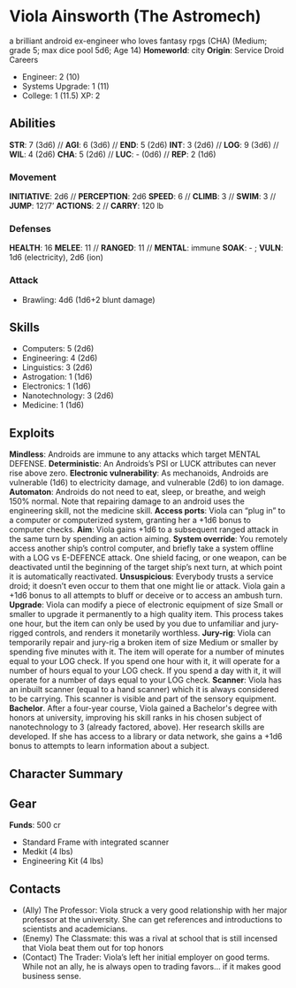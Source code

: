 # Viola Ainsworth (The Astromech)
a brilliant android ex-engineer who loves fantasy rpgs (CHA)
(Medium; grade 5; max dice pool 5d6; Age 14)
**Homeworld**: city
**Origin**: Service Droid
Careers
+ Engineer: 2 (10)
+ Systems Upgrade: 1 (11)
+ College: 1 (11.5)
XP: 2
## Abilities
**STR**: 7 (3d6)  // **AGI**: 6 (3d6) // **END**: 5 (2d6)
**INT**: 3 (2d6)  // **LOG**: 9 (3d6)  // **WIL**: 4 (2d6)
**CHA**: 5 (2d6)  // **LUC**: - (0d6)  // **REP**: 2 (1d6)
### Movement
**INITIATIVE**: 2d6  // **PERCEPTION**: 2d6
**SPEED**: 6  // **CLIMB**: 3  // **SWIM**: 3  // **JUMP**: 12’/7’
**ACTIONS**: 2 // **CARRY**: 120 lb
### Defenses
**HEALTH**: 16
**MELEE**: 11   // **RANGED**: 11   // **MENTAL**: immune
**SOAK**: - ; **VULN**: 1d6 (electricity), 2d6 (ion)
### Attack
 + Brawling: 4d6 (1d6+2 blunt damage)
## Skills
+ Computers: 5 (2d6)
+ Engineering: 4 (2d6)
+ Linguistics: 3 (2d6)
+ Astrogation: 1 (1d6)
+ Electronics: 1 (1d6)
+ Nanotechnology: 3 (2d6)
+ Medicine: 1 (1d6)
## Exploits
**Mindless**: Androids are immune to any attacks which target MENTAL DEFENSE. 
**Deterministic**: An Androids’s PSI or LUCK attributes can never rise above zero. 
**Electronic vulnerability**: As mechanoids, Androids are vulnerable (1d6) to electricity damage, and vulnerable (2d6) to ion damage. 
**Automaton**: Androids do not need to eat, sleep, or breathe, and weigh 150% normal. Note that repairing damage to an android uses the engineering skill, not the medicine skill. 
**Access ports**: Viola can “plug in” to a computer or computerized system, granting her a +1d6 bonus to computer checks. 
**Aim**: Viola gains +1d6 to a subsequent ranged attack in the same turn by spending an action aiming.
**System override**: You remotely access another ship’s control computer, and briefly take a system offline with a LOG vs E-DEFENCE attack. One shield facing, or one weapon, can be deactivated until the beginning of the target ship’s next turn, at which point it is automatically reactivated. 
**Unsuspicious**: Everybody trusts a service droid; it doesn’t even occur to them that one might lie or attack. Viola gain a +1d6 bonus to all attempts to bluff or deceive or to access an ambush turn. 
**Upgrade**: Viola can modify a piece of electronic equipment of size Small or smaller to upgrade it permanently to a high quality item. This process takes one hour, but the item can only be used by you due to unfamiliar and jury-rigged controls, and renders it monetarily worthless. 
**Jury-rig**: Viola can temporarily repair and jury-rig a broken item of size Medium or smaller by spending five minutes with it. The item will operate for a number of minutes equal to your LOG check. If you spend one hour with it, it will operate for a number of hours equal to your LOG check. If you spend a day with it, it will operate for a number of days equal to your LOG check. 
**Scanner**: Viola has an inbuilt scanner (equal to a hand scanner) which it is always considered to be carrying. This scanner is visible and part of the sensory equipment. 
**Bachelor**. After a four-year course, Viola gained a Bachelor's degree with honors at university, improving his skill ranks in his chosen subject of nanotechnology to 3 (already factored, above). Her research skills are developed. If she has access to a library or data network, she gains a +1d6 bonus to attempts to learn information about a subject. 
## Character Summary

## Gear
**Funds**: 500 cr
+ Standard Frame with integrated scanner
+ Medkit (4 lbs)
+ Engineering Kit (4 lbs)
## Contacts
+ (Ally) The Professor: Viola struck a very good relationship with her major professor at the university. She can get references and introductions to scientists and academicians.
+ (Enemy) The Classmate: this was a rival at school that is still incensed that Viola beat them out for top honors
+ (Contact) The Trader: Viola’s left her initial employer on good terms. While not an ally, he is always open to trading favors… if it makes good business sense.







